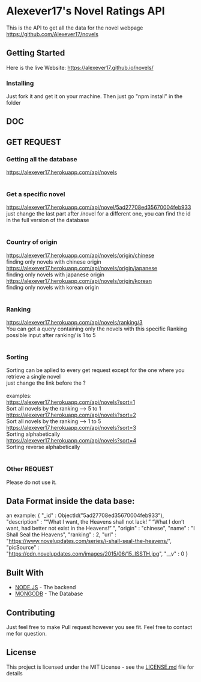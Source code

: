 # Alexever17's Novel Ratings API
This is the API to get all the data for the novel webpage <br>
https://github.com/Alexever17/novels

## Getting Started

Here is the live Website: https://alexever17.github.io/novels/

### Installing

Just fork it and get it on your machine. Then just go "npm install" in the folder

## DOC

## GET REQUEST

### Getting all the database
https://alexever17.herokuapp.com/api/novels<br>
<br>
### Get a specific novel
https://alexever17.herokuapp.com/api/novel/5ad27708ed35670004feb933<br>
just change the last part after /novel for a different one, you can find the id in the full version of the database <br>
<br>
### Country of origin
https://alexever17.herokuapp.com/api/novels/origin/chinese <br>
finding only novels with chinese origin <br>
https://alexever17.herokuapp.com/api/novels/origin/japanese <br>
finding only novels with japanese origin <br>
https://alexever17.herokuapp.com/api/novels/origin/korean <br>
finding only novels with korean origin <br>
<br>
### Ranking
https://alexever17.herokuapp.com/api/novels/ranking/3 <br>
You can get a query containing only the novels with this specific Ranking <br>
possible input after ranking/ is 1 to 5 <br>
<br>
### Sorting
Sorting can be aplied to every get request except for the one where you retrieve a single novel<br>
just change the link before the ?<br>
<br>
examples:<br>
https://alexever17.herokuapp.com/api/novels?sort=1 <br>
Sort all novels by the ranking --> 5 to 1 <br>
https://alexever17.herokuapp.com/api/novels?sort=2 <br>
Sort all novels by the ranking --> 1 to 5 <br>
https://alexever17.herokuapp.com/api/novels?sort=3 <br>
Sorting alphabetically <br>
https://alexever17.herokuapp.com/api/novels?sort=4 <br>
Sorting reverse alphabetically <br>
<br>

### Other REQUEST

Please do not use it.

## Data Format inside the data base:

an example:
{
    "_id" : ObjectId("5ad27708ed35670004feb933"),
    "description" : "“What I want, the Heavens shall not lack! ” “What I don’t want, had better not exist in the Heavens!” ",
    "origin" : "chinese",
    "name" : "I Shall Seal the Heavens",
    "ranking" : 2,
    "url" : "https://www.novelupdates.com/series/i-shall-seal-the-heavens/",
    "picSource" : "https://cdn.novelupdates.com/images/2015/06/15_ISSTH.jpg",
    "__v" : 0
}

## Built With

* [NODE.JS](https://nodejs.org/en/) - The backend
* [MONGODB](https://www.mongodb.com/) - The Database

## Contributing

Just feel free to make Pull request however you see fit. Feel free to contact me for question.

## License

This project is licensed under the MIT License - see the [LICENSE.md](LICENSE.md) file for details
